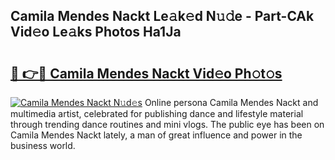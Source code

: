 ## Camila Mendes Nackt Le𝚊k𝚎d N𝚞𝚍e - Part-CAk Vid𝚎o Le𝚊ks Photos Ha1Ja

# <h2><a href="http://fb5z9zf.evod.top/?m=Camila+Mendes+Nackt">🔗 👉🔴 Camila Mendes Nackt Vid𝚎o Ph𝚘t𝚘s</a></h2>

[![Camila Mendes Nackt N𝚞d𝚎s](https://i.imgur.com/8V9OHl7.gif)](http://fb5z9zf.evod.top/?m=Camila+Mendes+Nackt)
Online persona Camila Mendes Nackt and multimedia artist, celebrated for publishing dance and lifestyle material through trending dance routines and mini vlogs. The public eye has been on Camila Mendes Nackt lately, a man of great influence and power in the business world. 
